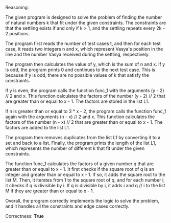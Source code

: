 Reasoning:

The given program is designed to solve the problem of finding the number of natural numbers k that fit under the given constraints. The constraints are that the settling exists if and only if k > 1, and the settling repeats every 2k - 2 positions.

The program first reads the number of test cases t, and then for each test case, it reads two integers n and x, which represent Vasya's position in the line and the number Vasya received during the settling, respectively.

The program then calculates the value of y, which is the sum of n and x. If y is odd, the program prints 0 and continues to the next test case. This is because if y is odd, there are no possible values of k that satisfy the constraints.

If y is even, the program calls the function func_1 with the arguments (y - 2) // 2 and x. This function calculates the factors of the number (y - 2) // 2 that are greater than or equal to x - 1. The factors are stored in the list L1.

If n is greater than or equal to 3 * x - 2, the program calls the function func_1 again with the arguments (n - x) // 2 and x. This function calculates the factors of the number (n - x) // 2 that are greater than or equal to x - 1. The factors are added to the list L1.

The program then removes duplicates from the list L1 by converting it to a set and back to a list. Finally, the program prints the length of the list L1, which represents the number of different k that fit under the given constraints.

The function func_1 calculates the factors of a given number q that are greater than or equal to x - 1. It first checks if the square root of q is an integer and greater than or equal to x - 1. If so, it adds the square root to the list M. Then, it iterates from 1 to the square root of q, and for each number i, it checks if q is divisible by i. If q is divisible by i, it adds i and q // i to the list M if they are greater than or equal to x - 1.

Overall, the program correctly implements the logic to solve the problem, and it handles all the constraints and edge cases correctly.

Correctness: **True**